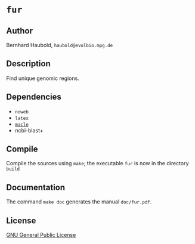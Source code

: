 # `fur`
## Author
Bernhard Haubold, `haubold@evolbio.mpg.de`
## Description
Find unique genomic regions.
## Dependencies
* `noweb`
* `latex`
* [`macle`](https://github.com/evolbioinf/macle)
* ncbi-blast+
## Compile
Compile the sources using `make`; the executable `fur` is now in the directory `build`
## Documentation
The command `make doc` generates the manual `doc/fur.pdf`.
## License
[GNU General Public License](https://www.gnu.org/licenses/gpl.html)
